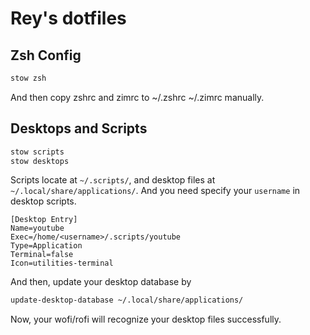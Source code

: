 # Rey's dotfiles

## Zsh Config

```bash
stow zsh
```

And then copy zshrc and zimrc to ~/.zshrc ~/.zimrc manually.

## Desktops and Scripts

```bash
stow scripts
stow desktops
```

Scripts locate at `~/.scripts/`, and desktop files at `~/.local/share/applications/`. And you need specify your `username` in desktop scripts.

```desktop
[Desktop Entry]
Name=youtube
Exec=/home/<username>/.scripts/youtube
Type=Application
Terminal=false
Icon=utilities-terminal
```

And then, update your desktop database by

```bash
update-desktop-database ~/.local/share/applications/
```

Now, your wofi/rofi will recognize your desktop files successfully.
